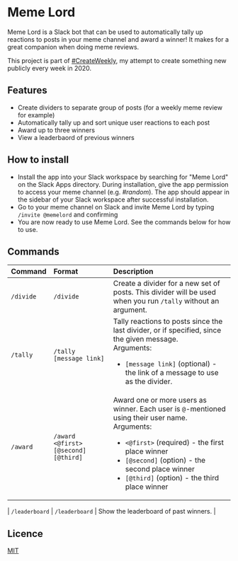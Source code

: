# Meme Lord

Meme Lord is a Slack bot that can be used to automatically tally up reactions to posts in your meme channel and award a winner! It makes for a great companion when doing meme reviews.

This project is part of [#CreateWeekly](https://dev.to/josephuspaye/createweekly-create-something-new-publicly-every-week-in-2020-1nh9), my attempt to create something new publicly every week in 2020.


## Features

-   Create dividers to separate group of posts (for a weekly meme review for example)
-   Automatically tally up and sort unique user reactions to each post
-   Award up to three winners
-   View a leaderbaord of previous winners

## How to install

-   Install the app into your Slack workspace by searching for "Meme Lord" on the Slack Apps directory. During installation, give the app permission to access your meme channel (e.g. _#random_). The app should appear in the sidebar of your Slack workspace after successful installation.
-   Go to your meme channel on Slack and invite Meme Lord by typing `/invite @memelord` and confirming
-   You are now ready to use Meme Lord. See the commands below for how to use.

## Commands

| Command   | Format                               | Description                                                                                                                                                                                                                                                                                                             |
| :-------- | :----------------------------------- | :---------------------------------------------------------------------------------------------------------------------------------------------------------------------------------------------------------------------------------------------------------------------------------------------------------------------- |
| `/divide` | `/divide`                            | Create a divider for a new set of posts. This divider will be used when you run `/tally` without an argument.                                                                                                                                                                                                           |
| `/tally`  | `/tally [message link]`              | Tally reactions to posts since the last divider, or if specified, since the given message. <br>Arguments: <ul><li><code>[message link]</code> (optional) - the link of a message to use as the divider.</li></ul>                                                                                                       |
| `/award`  | `/award <@first> [@second] [@third]` | Award one or more users as winner. Each user is `@`-mentioned using their user name. <br>Arguments: <ul><li><code>&lt;@first&gt;</code> (required) - the first place winner</li><li><code>[@second]</code> (option) - the second place winner</li><li><code>[@third]</code> (option) - the third place winner</li></ul> |

| `/leaderboard` | `/leaderboard` | Show the leaderboard of past winners. |


## Licence

[MIT](LICENCE)
